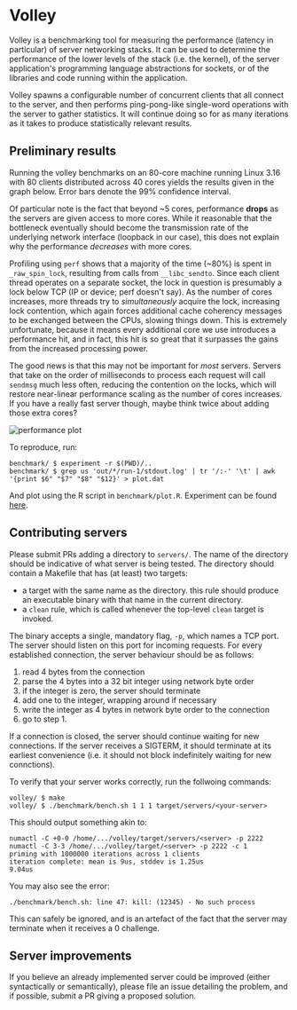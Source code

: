 # Volley

Volley is a benchmarking tool for measuring the performance (latency in
particular) of server networking stacks. It can be used to determine the
performance of the lower levels of the stack (i.e. the kernel), of the
server application's programming language abstractions for sockets, or
of the libraries and code running within the application.

Volley spawns a configurable number of concurrent clients that all
connect to the server, and then performs ping-pong-like single-word
operations with the server to gather statistics. It will continue doing
so for as many iterations as it takes to produce statistically relevant
results.

## Preliminary results

Running the volley benchmarks on an 80-core machine running Linux 3.16
with 80 clients distributed across 40 cores yields the results given in
the graph below. Error bars denote the 99% confidence interval.

Of particular note is the fact that beyond ~5 cores, performance
**drops** as the servers are given access to more cores.  While it
reasonable that the bottleneck eventually should become the transmission
rate of the underlying network interface (loopback in our case), this
does not explain why the performance *decreases* with more cores.

Profiling using `perf` shows that a majority of the time (~80%) is spent
in `_raw_spin_lock`, resulting from calls from `__libc_sendto`. Since
each client thread operates on a separate socket, the lock in question
is presumably a lock below TCP (IP or device; perf doesn't say). As the
number of cores increases, more threads try to *simultaneously* acquire
the lock, increasing lock contention, which again forces additional
cache coherency messages to be exchanged between the CPUs, slowing
things down. This is extremely unfortunate, because it means every
additional core we use introduces a performance hit, and in fact, this
hit is so great that it surpasses the gains from the increased
processing power.

The good news is that this may not be important for *most* servers.
Servers that take on the order of milliseconds to process each request
will call `sendmsg` much less often, reducing the contention on the
locks, which will restore near-linear performance scaling as the number
of cores increases. If you have a really fast server though, maybe think
twice about adding those extra cores?

![performance plot](https://cdn.rawgit.com/jonhoo/volley/05c1a477b85d46f72016c35b2271cb3bad3fb982/benchmark/perf.png)

To reproduce, run:

```
benchmark/ $ experiment -r $(PWD)/..
benchmark/ $ grep us 'out/*/run-1/stdout.log' | tr '/:-' '\t' | awk '{print $6" "$7" "$8" "$12}' > plot.dat
```

And plot using the R script in `benchmark/plot.R`. Experiment can be
found [here](https://github.com/jonhoo/experiment).


## Contributing servers

Please submit PRs adding a directory to `servers/`. The name of the
directory should be indicative of what server is being tested. The
directory should contain a Makefile that has (at least) two targets:

  - a target with the same name as the directory. this rule should
    produce an executable binary with that name in the current
    directory.
  - a `clean` rule, which is called whenever the top-level `clean`
    target is invoked.

The binary accepts a single, mandatory flag, `-p`, which names a TCP
port. The server should listen on this port for incoming requests. For
every established connection, the server behaviour should be as follows:

  1. read 4 bytes from the connection
  2. parse the 4 bytes into a 32 bit integer using network byte order
  3. if the integer is zero, the server should terminate
  4. add one to the integer, wrapping around if necessary
  5. write the integer as 4 bytes in network byte order to the connection
  6. go to step 1.

If a connection is closed, the server should continue waiting for new
connections. If the server receives a SIGTERM, it should terminate at
its earliest convenience (i.e. it should not block indefinitely waiting
for new connctions).

To verify that your server works correctly, run the follwoing commands:

```
volley/ $ make
volley/ $ ./benchmark/bench.sh 1 1 1 target/servers/<your-server>
```

This should output something akin to:

```
numactl -C +0-0 /home/.../volley/target/servers/<server> -p 2222
numactl -C 3-3 /home/.../volley/target/<server> -p 2222 -c 1
priming with 1000000 iterations across 1 clients
iteration complete: mean is 9us, stddev is 1.25us
9.04us
```

You may also see the error:

```
./benchmark/bench.sh: line 47: kill: (12345) - No such process
```

This can safely be ignored, and is an artefact of the fact that the
server may terminate when it receives a 0 challenge.

## Server improvements

If you believe an already implemented server could be improved (either
syntactically or semantically), please file an issue detailing the
problem, and if possible, submit a PR giving a proposed solution.
